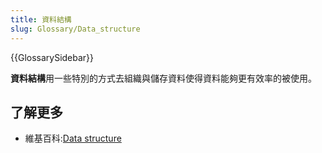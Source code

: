 ```yaml
---
title: 資料結構
slug: Glossary/Data_structure
---
```


{{GlossarySidebar}}

**資料結構**用一些特別的方式去組織與儲存資料使得資料能夠更有效率的被使用。

## 了解更多

- 維基百科:[Data structure](https://zh.wikipedia.org/wiki/Data_structure)
